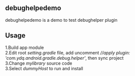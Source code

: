 ## debughelpedemo
debughelpedemo is a demo to test debughelper plugin 
## Usage
1.Build app module  
2.Edit root *setting.gradle* file, add uncomment *//apply plugin: 'com.ydq.android.gradle.debug.helper'*, then sync project  
3.Change *mylibrary* source code  
3.Select *dummyHost* to run and install  
